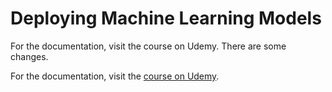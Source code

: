 
# Deploying Machine Learning Models
For the documentation, visit the course on Udemy.
There are some changes.

For the documentation, visit the [course on Udemy](https://www.udemy.com/deployment-of-machine-learning-models/?couponCode=TIDREPO).

